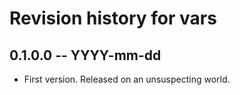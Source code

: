 # Revision history for vars

## 0.1.0.0 -- YYYY-mm-dd

* First version. Released on an unsuspecting world.
